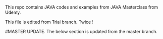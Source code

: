 This repo contains JAVA codes and examples from JAVA Masterclass from Udemy.

This file is edited from Trial branch. Twice !

#MASTER UPDATE.
The below section is updated from the master branch.

